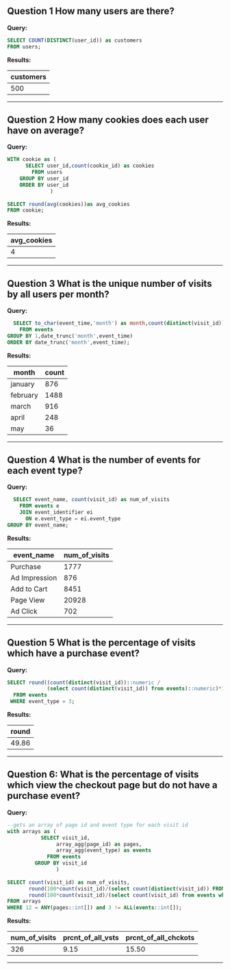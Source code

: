 **Question 1**
How many users are there?
-----

**Query:**

```sql
SELECT COUNT(DISTINCT(user_id)) as customers
FROM users;
```

**Results:**

|customers|
|---------|
|500|

--------------------------------------------------------

**Question 2**
How many cookies does each user have on average?
-----

**Query:**
```sql
WITH cookie as (
      SELECT user_id,count(cookie_id) as cookies
        FROM users
    GROUP BY user_id
    ORDER BY user_id
              )
    
SELECT round(avg(cookies))as avg_cookies
FROM cookie;
```

**Results:**

| avg_cookies        |
| ------------------ |
| 4 |

----------------------------------------------------------

**Question 3**
What is the unique number of visits by all users per month?
-----

**Query:**

```sql
  SELECT to_char(event_time,'month') as month,count(distinct(visit_id))
    FROM events
GROUP BY 1,date_trunc('month',event_time)
ORDER BY date_trunc('month',event_time);
```

**Results:**

| month     | count |
| --------- | ----- |
| january   | 876   |
| february  | 1488  |
| march     | 916   |
| april     | 248   |
| may       | 36    |

--------------------


**Question 4**
What is the number of events for each event type?
-----

**Query:**

```sql
  SELECT event_name, count(visit_id) as num_of_visits
    FROM events e
    JOIN event_identifier ei
      ON e.event_type = ei.event_type
GROUP BY event_name;
```

**Results:**

| event_name    | num_of_visits |
| ------------- | ------------- |
| Purchase      | 1777          |
| Ad Impression | 876           |
| Add to Cart   | 8451          |
| Page View     | 20928         |
| Ad Click      | 702           |

-----------------------------------------------------

**Question 5**
What is the percentage of visits which have a purchase event?
-----

**Query:**

```sql
SELECT round((count(distinct(visit_id))::numeric /
             (select count(distinct(visit_id)) from events)::numeric)*100,2)
  FROM events
 WHERE event_type = 3;
```

**Results:**

| round |
| ----- |
| 49.86 |

--------------------------------------------------------

**Question 6:**
What is the percentage of visits which view the checkout page but do not have a purchase event?
------

**Query:**

```sql
--gets an array of page id and event type for each visit id
with arrays as (
           SELECT visit_id,
	            array_agg(page_id) as pages,
	            array_agg(event_type) as events
             FROM events
         GROUP BY visit_id
                )
         
SELECT count(visit_id) as num_of_visits,
       round(100*count(visit_id)/(select count(distinct(visit_id)) FROM events)::numeric,2) as prcnt_of_all_vsts,
       round(100*count(visit_id)/(select count(visit_id) from events where page_id=12)::numeric,2) as prcnt_of_all_chckots
FROM arrays
WHERE 12 = ANY(pages::int[]) and 3 != ALL(events::int[]);
```

**Results:**

| num_of_visits | prcnt_of_all_vsts | prcnt_of_all_chckots |
| ------------- | ----------------- | -------------------- |
| 326           | 9.15              | 15.50                |

-----------------------------------------------
